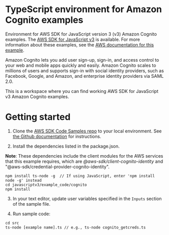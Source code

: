 # TypeScript environment for Amazon Cognito examples
Environment for AWS SDK for JavaScript version 3 (v3) Amazon Cognito examples. The [AWS SDK for JavaScript v3](https://github.com/aws/aws-sdk-js-v3) is available. 
For more information about these examples, see the [AWS documentation for this example](https://docs.aws.amazon.com/sdk-for-javascript/v3/developer-guide/getting-started-nodejs.html).

Amazon Cognito lets you add user sign-up, sign-in, and access control to your web and mobile apps quickly and easily. Amazon Cognito scales to millions of users and supports sign-in with social identity providers, such as Facebook, Google, and Amazon, and enterprise identity providers via SAML 2.0.

This is a workspace where you can find working AWS SDK for JavaScript v3 Amazon Cognito examples. 

# Getting started

1. Clone the [AWS SDK Code Samples repo](https://github.com/awsdocs/aws-doc-sdk-examples) to your local environment. See [the Github documentation](https://docs.github.com/en/github/creating-cloning-and-archiving-repositories/cloning-a-repository) for instructions.

1. Install the dependencies listed in the package.json.

**Note**: These dependencies include the client modules for the AWS services that this example requires, 
which are *@aws-sdk/client-cognito-identity* and "@aws-sdk/credential-provider-cognito-identity".
```
npm install ts-node -g  // If using JavaScript, enter 'npm install node -g' instead
cd javascriptv3/example_code/cognito 
npm install
```

3. In your text editor, update user variables specified in the ```Inputs``` section of the sample file.

4. Run sample code:
```
cd src
ts-node [example name].ts // e.g., ts-node cognito_getcreds.ts
```
